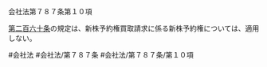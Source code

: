 会社法第７８７条第１０項

[第二百六十条](会社法＿＿＿＿第２６０条)の規定は、新株予約権買取請求に係る新株予約権については、適用しない。

#会社法
#会社法/第７８７条
#会社法/第７８７条/第１０項
